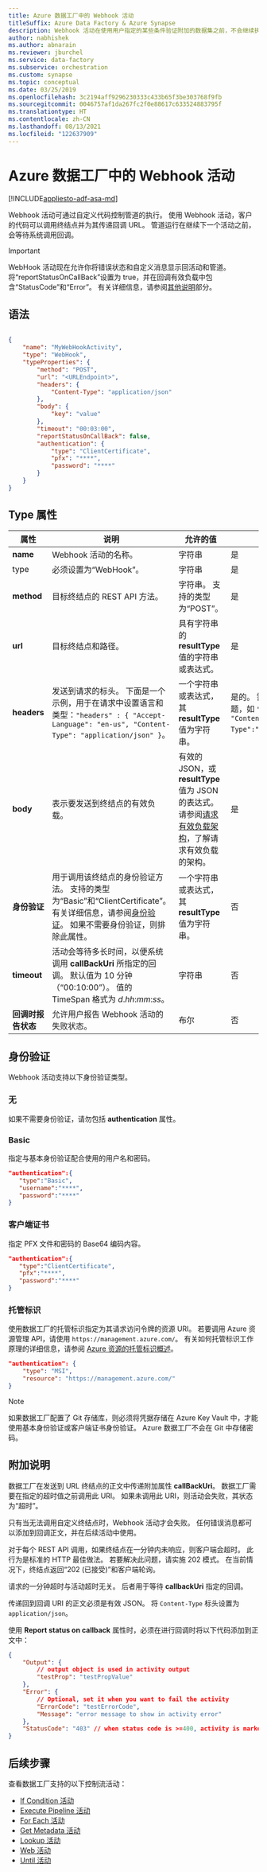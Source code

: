 ```yaml
---
title: Azure 数据工厂中的 Webhook 活动
titleSuffix: Azure Data Factory & Azure Synapse
description: Webhook 活动在使用用户指定的某些条件验证附加的数据集之前，不会继续执行管道。
author: nabhishek
ms.author: abnarain
ms.reviewer: jburchel
ms.service: data-factory
ms.subservice: orchestration
ms.custom: synapse
ms.topic: conceptual
ms.date: 03/25/2019
ms.openlocfilehash: 3c2194aff9296230333c433b65f3be303768f9fb
ms.sourcegitcommit: 0046757af1da267fc2f0e88617c633524883795f
ms.translationtype: HT
ms.contentlocale: zh-CN
ms.lasthandoff: 08/13/2021
ms.locfileid: "122637909"
---
```

# <a name="webhook-activity-in-azure-data-factory"></a>Azure 数据工厂中的 Webhook 活动

[!INCLUDE[appliesto-adf-asa-md](includes/appliesto-adf-asa-md.md)]

Webhook 活动可通过自定义代码控制管道的执行。 使用 Webhook 活动，客户的代码可以调用终结点并为其传递回调 URL。 管道运行在继续下一个活动之前，会等待系统调用回调。

> [!IMPORTANT]
> WebHook 活动现在允许你将错误状态和自定义消息显示回活动和管道。 将“reportStatusOnCallBack”设置为 true，并在回调有效负载中包含“StatusCode”和“Error”。 有关详细信息，请参阅[其他说明](#additional-notes)部分。

## <a name="syntax"></a>语法

```json

{
    "name": "MyWebHookActivity",
    "type": "WebHook",
    "typeProperties": {
        "method": "POST",
        "url": "<URLEndpoint>",
        "headers": {
            "Content-Type": "application/json"
        },
        "body": {
            "key": "value"
        },
        "timeout": "00:03:00",
        "reportStatusOnCallBack": false,
        "authentication": {
            "type": "ClientCertificate",
            "pfx": "****",
            "password": "****"
        }
    }
}

```

## <a name="type-properties"></a>Type 属性

属性 | 说明 | 允许的值 | 必需
-------- | ----------- | -------------- | --------
**name** | Webhook 活动的名称。 | 字符串 | 是 |
type | 必须设置为“WebHook”。 | 字符串 | 是 |
**method** | 目标终结点的 REST API 方法。 | 字符串。 支持的类型为“POST”。 | 是 |
**url** | 目标终结点和路径。 | 具有字符串的 **resultType** 值的字符串或表达式。 | 是 |
**headers** | 发送到请求的标头。 下面是一个示例，用于在请求中设置语言和类型：`"headers" : { "Accept-Language": "en-us", "Content-Type": "application/json" }`。 | 一个字符串或表达式，其 **resultType** 值为字符串。 | 是的。 需要 `Content-Type` 标题，如 `"headers":{ "Content-Type":"application/json"}`。 |
**body** | 表示要发送到终结点的有效负载。 | 有效的 JSON，或 **resultType** 值为 JSON 的表达式。 请参阅[请求有效负载架构](./control-flow-web-activity.md#request-payload-schema)，了解请求有效负载的架构。 | 是 |
**身份验证** | 用于调用该终结点的身份验证方法。 支持的类型为“Basic”和“ClientCertificate”。 有关详细信息，请参阅[身份验证](./control-flow-web-activity.md#authentication)。 如果不需要身份验证，则排除此属性。 | 一个字符串或表达式，其 **resultType** 值为字符串。 | 否 |
**timeout** | 活动会等待多长时间，以便系统调用 **callBackUri** 所指定的回调。 默认值为 10 分钟（“00:10:00”）。 值的 TimeSpan 格式为 *d*.*hh*:*mm*:*ss*。 | 字符串 | 否 |
**回调时报告状态** | 允许用户报告 Webhook 活动的失败状态。 | 布尔 | 否 |

## <a name="authentication"></a>身份验证

Webhook 活动支持以下身份验证类型。

### <a name="none"></a>无

如果不需要身份验证，请勿包括 **authentication** 属性。

### <a name="basic"></a>Basic

指定与基本身份验证配合使用的用户名和密码。

```json
"authentication":{
   "type":"Basic",
   "username":"****",
   "password":"****"
}
```

### <a name="client-certificate"></a>客户端证书

指定 PFX 文件和密码的 Base64 编码内容。

```json
"authentication":{
   "type":"ClientCertificate",
   "pfx":"****",
   "password":"****"
}
```

### <a name="managed-identity"></a>托管标识

使用数据工厂的托管标识指定为其请求访问令牌的资源 URI。 若要调用 Azure 资源管理 API，请使用 `https://management.azure.com/`。 有关如何托管标识工作原理的详细信息，请参阅 [Azure 资源的托管标识概述](../active-directory/managed-identities-azure-resources/overview.md)。

```json
"authentication": {
    "type": "MSI",
    "resource": "https://management.azure.com/"
}
```

> [!NOTE]
> 如果数据工厂配置了 Git 存储库，则必须将凭据存储在 Azure Key Vault 中，才能使用基本身份验证或客户端证书身份验证。 Azure 数据工厂不会在 Git 中存储密码。

## <a name="additional-notes"></a>附加说明

数据工厂在发送到 URL 终结点的正文中传递附加属性 **callBackUri**。 数据工厂需要在指定的超时值之前调用此 URI。 如果未调用此 URI，则活动会失败，其状态为“超时”。

只有当无法调用自定义终结点时，Webhook 活动才会失败。 任何错误消息都可以添加到回调正文，并在后续活动中使用。

对于每个 REST API 调用，如果终结点在一分钟内未响应，则客户端会超时。 此行为是标准的 HTTP 最佳做法。 若要解决此问题，请实施 202 模式。 在当前情况下，终结点返回“202 (已接受)”和客户端轮询。

请求的一分钟超时与活动超时无关。 后者用于等待 **callbackUri** 指定的回调。

传递回到回调 URI 的正文必须是有效 JSON。 将 `Content-Type` 标头设置为 `application/json`。

使用 **Report status on callback** 属性时，必须在进行回调时将以下代码添加到正文中：

```json
{
    "Output": {
        // output object is used in activity output
        "testProp": "testPropValue"
    },
    "Error": {
        // Optional, set it when you want to fail the activity
        "ErrorCode": "testErrorCode",
        "Message": "error message to show in activity error"
    },
    "StatusCode": "403" // when status code is >=400, activity is marked as failed
}
```

## <a name="next-steps"></a>后续步骤

查看数据工厂支持的以下控制流活动：

- [If Condition 活动](control-flow-if-condition-activity.md)
- [Execute Pipeline 活动](control-flow-execute-pipeline-activity.md)
- [For Each 活动](control-flow-for-each-activity.md)
- [Get Metadata 活动](control-flow-get-metadata-activity.md)
- [Lookup 活动](control-flow-lookup-activity.md)
- [Web 活动](control-flow-web-activity.md)
- [Until 活动](control-flow-until-activity.md)